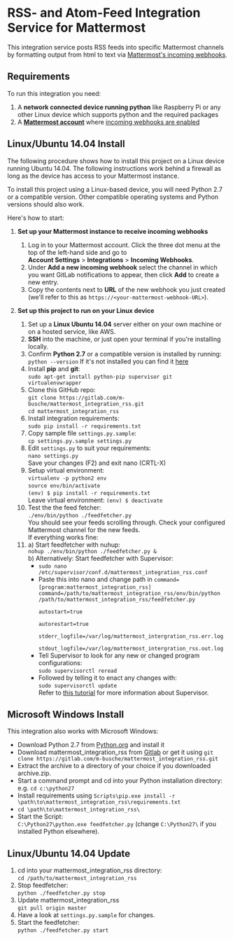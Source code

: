 # RSS- and Atom-Feed Integration Service for Mattermost

This integration service posts RSS feeds into specific Mattermost channels by formatting output from html to text 
via [Mattermost's incoming webhooks](https://github.com/mattermost/platform/blob/master/doc/integrations/webhooks/Incoming-Webhooks.md).

## Requirements

To run this integration you need:

1. A **network connected device running python** like Raspberry Pi or any other Linux device which supports python and the required packages
2. A **[Mattermost account](http://www.mattermost.org/)** where [incoming webhooks are enabled](https://github.com/mattermost/platform/blob/master/doc/integrations/webhooks/Incoming-Webhooks.md#enabling-incoming-webhooks)

## Linux/Ubuntu 14.04 Install

The following procedure shows how to install this project on a Linux device running Ubuntu 14.04. 
The following instructions work behind a firewall as long as the device has access to your Mattermost instance. 

To install this project using a Linux-based device, you will need Python 2.7 or a compatible version. 
Other compatible operating systems and Python versions should also work. 

Here's how to start:

1. **Set up your Mattermost instance to receive incoming webhooks**
    1. Log in to your Mattermost account. Click the three dot menu at the top of the left-hand side and go to  
        **Account Settings** > **Integrations** > **Incoming Webhooks**.
    2. Under **Add a new incoming webhook** select the channel in which you want GitLab notifications to appear, then click **Add** to create a new entry.
    3. Copy the contents next to **URL** of the new webhook you just created (we'll refer to this as `https://<your-mattermost-webhook-URL>`).

2. **Set up this project to run on your Linux device**
    1. Set up a **Linux Ubuntu 14.04** server either on your own machine or on a hosted service, like AWS.
    2. **SSH** into the machine, or just open your terminal if you're installing locally.
    3. Confirm **Python 2.7** or a compatible version is installed by running:  
        `python --version` If it's not installed you can find it [here](https://www.python.org/downloads/)
    4. Install **pip** and **git**:  
        `sudo apt-get install python-pip supervisor git virtualenvwrapper`
    5. Clone this GitHub repo:  
        `git clone https://gitlab.com/m-busche/mattermost_integration_rss.git`  
        `cd mattermost_integration_rss`
    6. Install integration requirements:  
        `sudo pip install -r requirements.txt`
    7. Copy sample file `settings.py.sample`:  
        `cp settings.py.sample settings.py`
    8. Edit `settings.py` to suit your requirements:  
        `nano settings.py`  
        Save your changes (F2) and exit nano (CRTL-X)
    9. Setup virtual environment:  
         `virtualenv -p python2 env`  
         `source env/bin/activate`  
         `(env) $ pip install -r requirements.txt`  
         Leave virtual environment:
         `(env) $ deactivate`  
    10. Test the the feed fetcher:  
        `./env/bin/python ./feedfetcher.py`  
        You should see your feeds scrolling through. Check your configured Mattermost channel for the new feeds.  
        If everything works fine:
    11. a) Start feedfetcher with nuhup:    
        `nohup ./env/bin/python ./feedfetcher.py &`  
        b) Alternatively: Start feedfetcher with Supervisor:    
          - `sudo nano /etc/supervisor/conf.d/mattermost_integration_rss.conf`  
          - Paste this into nano and change path in `command=`   
            <code>[program:mattermost_integration_rss]
            command=/path/to/mattermost_integration_rss/env/bin/python /path/to/mattermost_integration_rss/feedfetcher.py  
            autostart=true  
            autorestart=true  
            stderr_logfile=/var/log/mattermost_intergration_rss.err.log  
            stdout_logfile=/var/log/mattermost_intergration_rss.out.log</code>  
          - Tell Supervisor to look for any new or changed program configurations:  
          `sudo supervisorctl reread`
          - Followed by telling it to enact any changes with:  
          `sudo supervisorctl update`  
        Refer to [this tutorial](https://www.digitalocean.com/community/tutorials/how-to-install-and-manage-supervisor-on-ubuntu-and-debian-vps)
        for more information about Supervisor.  

## Microsoft Windows Install
This integration also works with Microsoft Windows:  
- Download Python 2.7 from [Python.org](https://www.python.org/downloads/) and install it  
- Download mattermost_integration_rss from [Gitlab](https://gitlab.com/m-busche/mattermost_integration_rss/repository/archive.zip) or get it using `git clone https://gitlab.com/m-busche/mattermost_integration_rss.git`  
- Extract the archive to a directory of your choice if you downloaded archive.zip.  
- Start a command prompt and cd into your Python installation directory: e.g. `cd c:\python27`  
- Install requirements using `Scripts\pip.exe install -r \path\to\mattermost_integration_rss\requirements.txt`  
- `cd \path\to\mattermost_integration_rss\`  
- Start the Script:  
  `C:\Python27\python.exe feedfetcher.py` (change `C:\Python27\` if you installed Python elsewhere).  

## Linux/Ubuntu 14.04 Update
1. cd into your mattermost_integration_rss directory:  
    `cd /path/to/mattermost_integration_rss`
2. Stop feedfetcher:  
    `python ./feedfetcher.py stop` 
2. Update mattermost_integration_rss  
    `git pull origin master`
3. Have a look at `settings.py.sample` for changes.
4. Start the feedfetcher:  
    `python ./feedfetcher.py start`